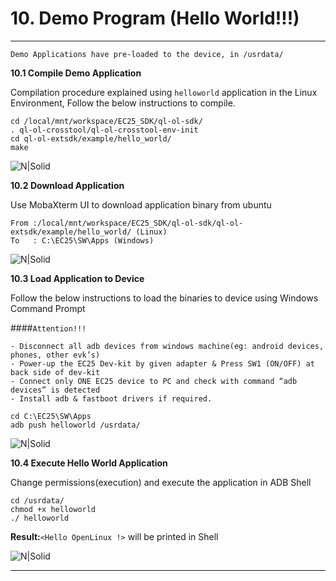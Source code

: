 # 10. Demo Program (Hello World!!!)

------------

```warning
Demo Applications have pre-loaded to the device, in /usrdata/
```

__10.1 Compile Demo Application__

Compilation procedure explained using `helloworld` application in the Linux Environment, Follow the below instructions to compile.

```console
cd /local/mnt/workspace/EC25_SDK/ql-ol-sdk/
. ql-ol-crosstool/ql-ol-crosstool-env-init
cd ql-ol-extsdk/example/hello_world/
make
```

![N|Solid](../pics/EC25/ec25-ex-compilation.jpg)

__10.2 Download Application__

Use MobaXterm UI to download application binary from ubuntu

```warning
From :/local/mnt/workspace/EC25_SDK/ql-ol-sdk/ql-ol-extsdk/example/hello_world/ (Linux)
To   : C:\EC25\SW\Apps (Windows)
```
![N|Solid](../pics/EC25/ec25-ex-app-download.jpg)

__10.3 Load Application to Device__

Follow the below instructions to load the binaries to device using Windows Command Prompt

####`Attention!!!`
```warning
- Disconnect all adb devices from windows machine(eg: android devices, phones, other evk’s)
- Power-up the EC25 Dev-kit by given adapter & Press SW1 (ON/OFF) at back side of dev-kit
- Connect only ONE EC25 device to PC and check with command “adb devices” is detected
- Install adb & fastboot drivers if required.
```
```console
cd C:\EC25\SW\Apps
adb push helloworld /usrdata/
```
![N|Solid](../pics/EC25/ec25-ex-adbpush.jpg)

__10.4 Execute Hello World Application__

Change permissions(execution) and execute the application in ADB Shell

```console
cd /usrdata/                         
chmod +x helloworld
./ helloworld
```
__Result:__`<Hello OpenLinux !>` will be printed in Shell

![N|Solid](../pics/EC25/helloworld.jpg)

------------